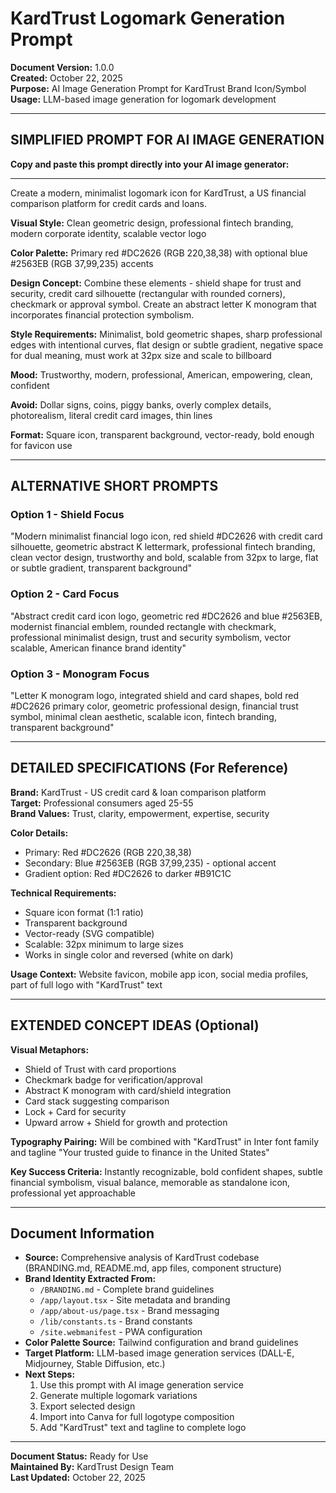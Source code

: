 # KardTrust Logomark Generation Prompt

**Document Version:** 1.0.0  
**Created:** October 22, 2025  
**Purpose:** AI Image Generation Prompt for KardTrust Brand Icon/Symbol  
**Usage:** LLM-based image generation for logomark development

---

## SIMPLIFIED PROMPT FOR AI IMAGE GENERATION

**Copy and paste this prompt directly into your AI image generator:**

---

Create a modern, minimalist logomark icon for KardTrust, a US financial comparison platform for credit cards and loans.

**Visual Style:** Clean geometric design, professional fintech branding, modern corporate identity, scalable vector logo

**Color Palette:** Primary red #DC2626 (RGB 220,38,38) with optional blue #2563EB (RGB 37,99,235) accents

**Design Concept:** Combine these elements - shield shape for trust and security, credit card silhouette (rectangular with rounded corners), checkmark or approval symbol. Create an abstract letter K monogram that incorporates financial protection symbolism.

**Style Requirements:** Minimalist, bold geometric shapes, sharp professional edges with intentional curves, flat design or subtle gradient, negative space for dual meaning, must work at 32px size and scale to billboard

**Mood:** Trustworthy, modern, professional, American, empowering, clean, confident

**Avoid:** Dollar signs, coins, piggy banks, overly complex details, photorealism, literal credit card images, thin lines

**Format:** Square icon, transparent background, vector-ready, bold enough for favicon use

---

## ALTERNATIVE SHORT PROMPTS

### Option 1 - Shield Focus

"Modern minimalist financial logo icon, red shield #DC2626 with credit card silhouette, geometric abstract K lettermark, professional fintech branding, clean vector design, trustworthy and bold, scalable from 32px to large, flat or subtle gradient, transparent background"

### Option 2 - Card Focus

"Abstract credit card icon logo, geometric red #DC2626 and blue #2563EB, modernist financial emblem, rounded rectangle with checkmark, professional minimalist design, trust and security symbolism, vector scalable, American finance brand identity"

### Option 3 - Monogram Focus

"Letter K monogram logo, integrated shield and card shapes, bold red #DC2626 primary color, geometric professional design, financial trust symbol, minimal clean aesthetic, scalable icon, fintech branding, transparent background"

---

## DETAILED SPECIFICATIONS (For Reference)

**Brand:** KardTrust - US credit card & loan comparison platform  
**Target:** Professional consumers aged 25-55  
**Brand Values:** Trust, clarity, empowerment, expertise, security

**Color Details:**

- Primary: Red #DC2626 (RGB 220,38,38)
- Secondary: Blue #2563EB (RGB 37,99,235) - optional accent
- Gradient option: Red #DC2626 to darker #B91C1C

**Technical Requirements:**

- Square icon format (1:1 ratio)
- Transparent background
- Vector-ready (SVG compatible)
- Scalable: 32px minimum to large sizes
- Works in single color and reversed (white on dark)

**Usage Context:** Website favicon, mobile app icon, social media profiles, part of full logo with "KardTrust" text

---

## EXTENDED CONCEPT IDEAS (Optional)

**Visual Metaphors:**

- Shield of Trust with card proportions
- Checkmark badge for verification/approval
- Abstract K monogram with card/shield integration
- Card stack suggesting comparison
- Lock + Card for security
- Upward arrow + Shield for growth and protection

**Typography Pairing:** Will be combined with "KardTrust" in Inter font family and tagline "Your trusted guide to finance in the United States"

**Key Success Criteria:** Instantly recognizable, bold confident shapes, subtle financial symbolism, visual balance, memorable as standalone icon, professional yet approachable

---

## Document Information

- **Source:** Comprehensive analysis of KardTrust codebase (BRANDING.md, README.md, app files, component structure)
- **Brand Identity Extracted From:**
  - `/BRANDING.md` - Complete brand guidelines
  - `/app/layout.tsx` - Site metadata and branding
  - `/app/about-us/page.tsx` - Brand messaging
  - `/lib/constants.ts` - Brand constants
  - `/site.webmanifest` - PWA configuration
- **Color Palette Source:** Tailwind configuration and brand guidelines
- **Target Platform:** LLM-based image generation services (DALL-E, Midjourney, Stable Diffusion, etc.)
- **Next Steps:**
  1. Use this prompt with AI image generation service
  2. Generate multiple logomark variations
  3. Export selected design
  4. Import into Canva for full logotype composition
  5. Add "KardTrust" text and tagline to complete logo

---

**Document Status:** Ready for Use  
**Maintained By:** KardTrust Design Team  
**Last Updated:** October 22, 2025
